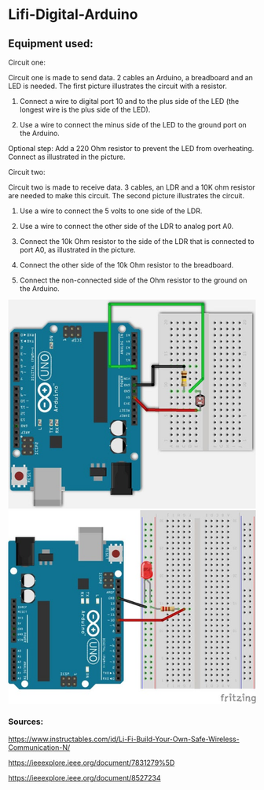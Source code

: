 # Lifi-Digital-Arduino

## Equipment used: 
Circuit one:

Circuit one is made to send data. 2 cables an Arduino, a breadboard and an LED is needed. The first picture illustrates the circuit with a resistor.

1. Connect a wire to digital port 10 and to the plus side of the LED (the longest wire is the plus side of the LED).

2. Use a wire to connect the minus side of the LED to the ground port on the Arduino.

Optional step: Add a 220 Ohm resistor to prevent the LED from overheating. Connect as illustrated in the picture.

Circuit two:

Circuit two is made to receive data. 3 cables, an LDR and a 10K ohm resistor are needed to make this circuit. The second picture illustrates the circuit.

1. Use a wire to connect the 5 volts to one side of the LDR.

2. Use a wire to connect the other side of the LDR to analog port A0.

3. Connect the 10k Ohm resistor to the side of the LDR that is connected to port A0, as illustrated in the picture.

4. Connect the other side of the 10k Ohm resistor to the breadboard.

5. Connect the non-connected side of the Ohm resistor to the ground on the Arduino.

![1](F8BHLYFJBE12V9Z.LARGE.jpg.webp)
![2](FFPB0OKJBE12VLR.LARGE.jpg.webp)

### Sources:

https://www.instructables.com/id/Li-Fi-Build-Your-Own-Safe-Wireless-Communication-N/

https://ieeexplore.ieee.org/document/7831279%5D

https://ieeexplore.ieee.org/document/8527234
